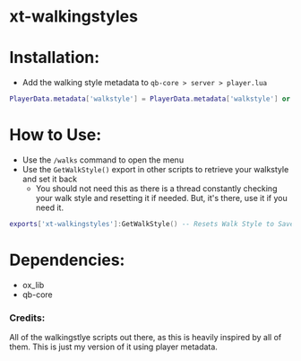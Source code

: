 # xt-walkingstyles

# Installation:
- Add the walking style metadata to `qb-core > server > player.lua`
```lua
PlayerData.metadata['walkstyle'] = PlayerData.metadata['walkstyle'] or 'default' -- xt-walkingstyles
```

# How to Use:
- Use the `/walks` command to open the menu
- Use the `GetWalkStyle()` export in other scripts to retrieve your walkstyle and set it back
    - You should not need this as there is a thread constantly checking your walk style and resetting it if needed. But, it's there, use it if you need it.
```lua
exports['xt-walkingstyles']:GetWalkStyle() -- Resets Walk Style to Saved Style
```

# Dependencies:
- ox_lib
- qb-core

### Credits:
All of the walkingstlye scripts out there, as this is heavily inspired by all of them. This is just my version of it using player metadata.
